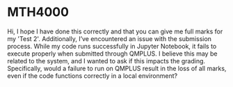 # MTH4000
Hi, I hope I have done this correctly and that you can give me full marks for my 'Test 2'.
Additionally, I’ve encountered an issue with the submission process. While my code runs successfully in Jupyter Notebook, it fails to execute properly when submitted through QMPLUS. I believe this may be related to the system, and I wanted to ask if this impacts the grading. Specifically, would a failure to run on QMPLUS result in the loss of all marks, even if the code functions correctly in a local environment?
